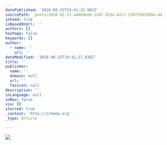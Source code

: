 ```yaml
---
datePublished: '2016-08-25T19:41:32.983Z'
sourcePath: _posts/2016-02-21-ad4b9eeb-124f-423a-b2c7-239755d1509a.md
inFeed: true
isBasedOnUrl: ''
authors: []
hasPage: false
keywords: []
author:
  - name: ''
    url: ''
dateModified: '2016-08-25T19:41:27.836Z'
title: ''
publisher:
  name: ''
  domain: null
  url: ''
  favicon: null
description: ''
inLanguage: null
inNav: false
via: {}
starred: true
_context: 'http://schema.org'
_type: Article

---
```

![](https://s3-us-west-2.amazonaws.com/the-grid-img/p/ce5eed79de99f96acc269efae41f0708e84a6fc0.jpg)